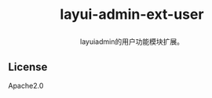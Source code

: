 
<h1><p align="center">layui-admin-ext-user</p></h1>
<p align="center"> layuiadmin的用户功能模块扩展。</p>

<p align="center">
</p>

## License

Apache2.0
